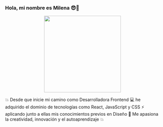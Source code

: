 ### Hola, mi nombre es Milena 😎👋
<p align = "center"> <img src="https://media.giphy.com/media/oy83DwqHRcR1jJczV3/giphy.gif" width="250px"></p> 
💥 Desde que inicie mi camino como Desarrolladora Frontend 💻 he adquirido el dominio de tecnologías como React, JavaScript y CSS ⚡ aplicando junto a ellas mis conocimientos previos en Diseño 🌈 Me apasiona la creatividad, innovación y el autoaprendizaje 💥
 

<!--
**SMilenaGranados/SMilenaGranados** is a ✨ _special_ ✨ repository because its `README.md` (this file) appears on your GitHub profile.

Here are some ideas to get you started:

- 🔭 I’m currently working on ...
- 🌱 I’m currently learning ...
- 👯 I’m looking to collaborate on ...
- 🤔 I’m looking for help with ...
- 💬 Ask me about ...
- 📫 How to reach me: ...
- 😄 Pronouns: ...
- ⚡ Fun fact: ...
-->
